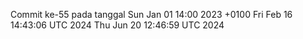 Commit ke-55 pada tanggal Sun Jan 01 14:00 2023 +0100
Fri Feb 16 14:43:06 UTC 2024
Thu Jun 20 12:46:59 UTC 2024
